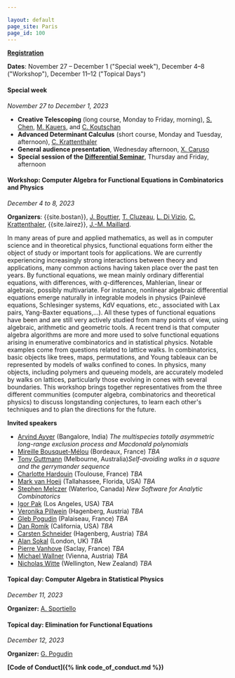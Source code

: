```yaml
---

layout: default
page_site: Paris
page_id: 100
---
```


**[Registration](https://indico.math.cnrs.fr/event/8115/registrations)**

**Dates**: November 27 &ndash; December 1 ("Special week"), December 4&ndash;8 ("Workshop"), December 11&ndash;12 ("Topical Days")

#### Special week 
*November 27 to December 1, 2023*
* **Creative Telescoping** (long course, Monday to Friday, morning), [S. Chen](http://www.mmrc.iss.ac.cn/~schen), [M. Kauers](http://www.kauers.de), and [C. Koutschan](http://www.koutschan.de)
* **Advanced Determinant Calculus** (short course, Monday and Tuesday, afternoon), [C. Krattenthaler](https://www.mat.univie.ac.at/~kratt/)
* **General audience presentation**, Wednesday afternoon, [X. Caruso](https://xavier.caruso.ovh)
* **Special session of the [Differential Seminar](https://divizio.joomla.com/sem-diff)**, Thursday and Friday, afternoon


#### Workshop: Computer Algebra for Functional Equations in Combinatorics and Physics

*December 4 to 8, 2023*

**Organizers**:  {{site.bostan}}, 
[J. Bouttier](https://www.ipht.fr/Pisp/jeremie.bouttier),
[T. Cluzeau](https://www.unilim.fr/pages_perso/thomas.cluzeau/), [L. Di Vizio](https://divizio.joomla.com/), [C. Krattenthaler](https://www.mat.univie.ac.at/~kratt/), {{site.lairez}}, [J.-M. Maillard](https://www.lptmc.jussieu.fr/users/maillard).


In many areas of pure and applied mathematics, as well as in computer science and in theoretical physics,
functional equations form either the object of study or important tools for applications.
We are currently experiencing increasingly strong interactions between theory and applications, many common actions having taken place over the past ten years.
By functional equations, we mean mainly ordinary differential equations, with differences, with $q$-differences, Mahlerian, linear or algebraic, possibly multivariate.
For instance, nonlinear algebraic differential equations emerge naturally in integrable models in physics
(Painlevé equations, Schlesinger systems, KdV equations, etc., associated with Lax pairs,  Yang-Baxter equations,...).
All these types of functional equations have been and are still very actively studied from many points of view, using algebraic, arithmetic and geometric tools.
A recent trend is that computer algebra algorithms are more and more used to solve functional equations arising in enumerative combinatorics and in statistical physics.
Notable examples come from questions related to lattice walks.
In combinatorics, basic objects like trees, maps, permutations,  and Young tableaux can be represented by models of walks confined to cones.
In physics, many objects, including polymers and queueing models, are accurately modeled by walks on lattices, particularly those evolving in cones with several  boundaries. 
This workshop brings together representatives from the three different communities (computer algebra, combinatorics and theoretical physics) to discuss longstanding conjectures, to learn each other's techniques and to plan the directions for the future.

**Invited speakers**
- [Arvind Ayyer](http://math.iisc.ac.in/~arvind/) (Bangalore, India) <em>The multispecies totally asymmetric long-range exclusion process and Macdonald polynomials</em>
- [Mireille Bousquet-Mélou](https://www.labri.fr/perso/bousquet/) (Bordeaux, France) <em>TBA</em>
- [Tony Guttmann](https://blogs.unimelb.edu.au/tony-guttmann/) (Melbourne, Australia)<em>Self-avoiding walks in a square and the gerrymander sequence</em>
- [Charlotte Hardouin](https://perso.math.univ-toulouse.fr/hardouin/) (Toulouse, France) <em>TBA</em>
- [Mark van Hoeij](https://www.math.fsu.edu/~hoeij/) (Tallahassee, Florida, USA) <em>TBA</em>
- [Stephen Melczer](https://melczer.ca) (Waterloo, Canada) <em>New Software for Analytic Combinatorics</em>
- [Igor Pak](https://www.math.ucla.edu/~pak/) (Los Angeles, USA) <em>TBA</em>
- [Veronika Pillwein](https://risc.jku.at/m/veronika-pillwein/) (Hagenberg, Austria) <em>TBA</em>
- [Gleb Pogudin](http://www.lix.polytechnique.fr/Labo/Gleb.POGUDIN/) (Palaiseau, France) <em>TBA</em>
- [Dan Romik](https://www.math.ucdavis.edu/~romik/) (California, USA) <em>TBA</em>
- [Carsten Schneider](https://risc.jku.at/m/carsten-schneider/) (Hagenberg, Austria) <em>TBA</em>
- [Alan Sokal](https://www.ucl.ac.uk/~ucahad0/) (London, UK) <em>TBA</em>
- [Pierre Vanhove](https://pierrevanhove.github.io) (Saclay, France) <em>TBA</em>
- [Michael Wallner](https://dmg.tuwien.ac.at/mwallner/) (Vienna, Austria) <em>TBA</em>
- [Nicholas Witte]() (Wellington, New Zealand) <em>TBA</em>



#### Topical day: Computer Algebra in Statistical Physics

*December 11, 2023*

**Organizer:** [A. Sportiello](https://lipn.univ-paris13.fr/~sportiello/index_eng.html)

#### Topical day: Elimination for Functional Equations

*December 12, 2023*

**Organizer:** [G. Pogudin](http://www.lix.polytechnique.fr/Labo/Gleb.POGUDIN/)



**[Code of Conduct]({% link code_of_conduct.md %})**



